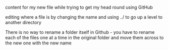 content for my new file while trying to get my head round using GitHub

editing where a file is by changing the name and using ../ to go up a level to another directory

There is no way to rename a folder itself in Github - you have to rename each of the files one at a time in the original folder and move them across to the new one with the new name
